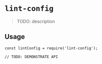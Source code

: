 # `lint-config`

> TODO: description

## Usage

```
const lintConfig = require('lint-config');

// TODO: DEMONSTRATE API
```
